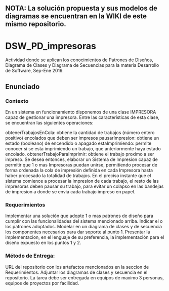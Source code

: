 ## NOTA: La solución propuesta y sus modelos de diagramas se encuentran en la WIKI de este mismo repositorio.


# DSW_PD_impresoras
Actividad donde se aplican los conocimientos de Patrones de Diseños, Diagrama de Clases y Diagrama de Secuencias para la materia Desarrollo de Software, Sep-Ene 2019.


## Enunciado

### Contexto
En un sistema en funcionamiento disponemos de una clase IMPRESORA capaz de gestionar una impresora. Entre las características de esta clase, se encuentran las siguientes operaciones:

obtenerTrabajosEnCola: obtiene la cantidad de trabajos (número entero positivo) encolados que deben ser impresos
pausarImpresion: obtiene un estado (booleano) de encendido o apagado
estaImprimiendo: permite conocer si se esta imprimiendo un trabajo, que anteriormente haya estado encolado.
obtenerTrabajoParaImprimir: obtiene el trabajo proximo a ser impreso.
Se desea entonces, elaborar un Sistema de Impresion capaz de permitir que 1 o mas Impresoras puedan unirse, permitiendo procesar de forma ordenada la cola de impresión definida en cada Impresora hasta haber procesado la totalidad de trabajos. En el preciso instante que el sistema comience a procesar la impresion de cada trabajo, el resto de las impresoras deben pausar su trabajo, para evitar un colapso en las bandejas de impresion a donde se envia cada trabajo impreso en papel. 

### Requerimientos
Implementar una solución que adopte 1 o mas patrones de diseño para cumplir con las funcionalidades del sistema mencionado arriba. Indicar el o los patrones adoptados.
Modelar en un diagrama de clases y de secuencia los componentes necesarios para dar soporte al punto 1.
Presentar la implementacion, en el lenguaje de su preferencia, la implementación para el diseño expuesto en los puntos 1 y 2.
 

### Método de Entrega:
URL del repositorio con los artefactos mencionados en la seccion de Requerimientos.
Adjuntar los diagramas de clases y secuencia en el repositorio.
La tarea debe ser entregada en equipos de maximo 3 personas, equipos de proyectos por facilidad.


